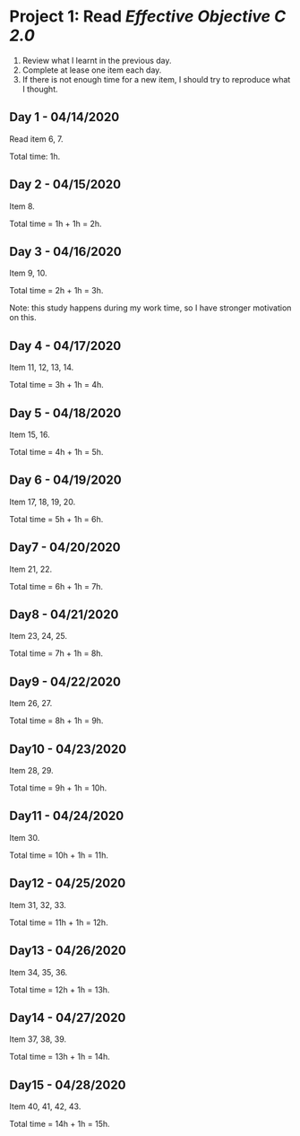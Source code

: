 # Project 1: Read *Effective Objective C 2.0*

1. Review what I learnt in the previous day.
2. Complete at lease one item each day.
3. If there is not enough time for a new item, I should try to reproduce what I thought.

## Day 1 - 04/14/2020

Read item 6, 7.

Total time: 1h.

## Day 2 - 04/15/2020

Item 8.

Total time = 1h + 1h = 2h.

## Day 3 - 04/16/2020

Item 9, 10.

Total time = 2h + 1h = 3h. 

Note: this study happens during my work time, so I have stronger motivation on this.

## Day 4 - 04/17/2020

Item 11, 12, 13, 14.

Total time = 3h + 1h = 4h. 

## Day 5 - 04/18/2020

Item 15, 16.

Total time = 4h + 1h = 5h. 

## Day 6 - 04/19/2020

Item 17, 18, 19, 20.

Total time = 5h + 1h = 6h. 

## Day7 - 04/20/2020

Item 21, 22.

Total time = 6h + 1h = 7h. 

## Day8 - 04/21/2020

Item 23, 24, 25.

Total time = 7h + 1h = 8h. 

## Day9 - 04/22/2020

Item 26, 27. 

Total time = 8h + 1h = 9h. 

## Day10 - 04/23/2020

Item 28, 29. 

Total time = 9h + 1h = 10h. 

## Day11 - 04/24/2020

Item 30. 

Total time = 10h + 1h = 11h. 

## Day12 - 04/25/2020

Item 31, 32, 33. 

Total time = 11h + 1h = 12h. 

## Day13 - 04/26/2020

Item 34, 35, 36. 

Total time = 12h + 1h = 13h. 

## Day14 - 04/27/2020

Item 37, 38, 39. 

Total time = 13h + 1h = 14h. 

## Day15 - 04/28/2020

Item 40, 41, 42, 43. 

Total time = 14h + 1h = 15h. 